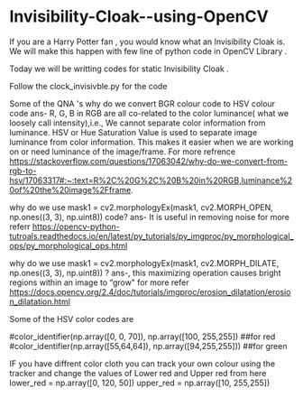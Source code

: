 # Invisibility-Cloak--using-OpenCV
If you are a Harry Potter fan , you would know what an Invisibility Cloak is. We will make this happen with few line of python code in OpenCV Library .

Today we will be writting codes for static  Invisibility Cloak .

Follow the clock_invisivble.py for the code

Some of the QNA 's 
why do we convert BGR colour code to HSV colour code
ans- R, G, B in RGB are all co-related to the color luminance( what we loosely call intensity),i.e., We cannot separate color information from luminance. HSV or Hue Saturation Value is used to separate image luminance from color information. This makes it easier when we are working on or need luminance of the image/frame. 
For more refrence https://stackoverflow.com/questions/17063042/why-do-we-convert-from-rgb-to-hsv/17063317#:~:text=R%2C%20G%2C%20B%20in%20RGB,luminance%20of%20the%20image%2Fframe.

why do we use  mask1 = cv2.morphologyEx(mask1, cv2.MORPH_OPEN, np.ones((3, 3), np.uint8)) code?
ans- It is useful in removing noise for more referr https://opencv-python-tutroals.readthedocs.io/en/latest/py_tutorials/py_imgproc/py_morphological_ops/py_morphological_ops.html

why do we use     mask1 = cv2.morphologyEx(mask1, cv2.MORPH_DILATE, np.ones((3, 3), np.uint8)) ?
ans-, this maximizing operation causes bright regions within an image to “grow" for more refer https://docs.opencv.org/2.4/doc/tutorials/imgproc/erosion_dilatation/erosion_dilatation.html

Some of the HSV color codes are 

#color_identifier(np.array([0, 0, 70]), np.array([100, 255,255]) ##for red
#color_identifier(np.array([55,64,64]), np.array([94,255,255])) ##for green

IF you have diffrent color cloth you can track your own colour using the tracker and change the values of Lower red and Upper red from here
 lower_red = np.array([0, 120, 50])
 upper_red = np.array([10, 255,255])

 
